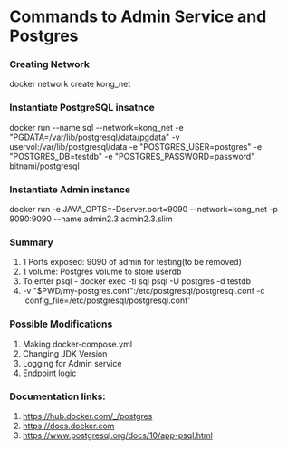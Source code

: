 # Commands to Admin Service and Postgres

### Creating Network
docker network create kong_net

### Instantiate PostgreSQL insatnce
docker run --name sql --network=kong_net -e "PGDATA=/var/lib/postgresql/data/pgdata" -v uservol:/var/lib/postgresql/data -e "POSTGRES_USER=postgres" -e "POSTGRES_DB=testdb" -e "POSTGRES_PASSWORD=password" bitnami/postgresql

### Instantiate Admin instance
docker run -e JAVA_OPTS=-Dserver.port=9090 --network=kong_net -p 9090:9090 --name admin2.3 admin2.3.slim

### Summary
1. 1 Ports exposed: 9090 of admin for testing(to be removed)
2. 1 volume: Postgres volume to store userdb
3. To enter psql - docker exec -ti sql psql -U postgres -d testdb
4. -v "$PWD/my-postgres.conf":/etc/postgresql/postgresql.conf -c 'config_file=/etc/postgresql/postgresql.conf'

### Possible Modifications
1. Making docker-compose.yml
2. Changing JDK Version
3. Logging for Admin service
4. Endpoint logic

### Documentation links:
1. https://hub.docker.com/_/postgres
2. https://docs.docker.com
3. https://www.postgresql.org/docs/10/app-psql.html

